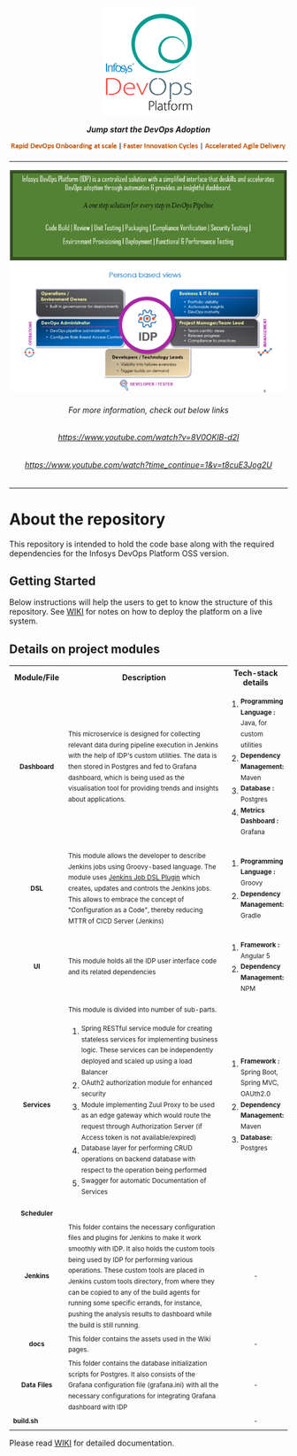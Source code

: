 <div align="center"><img src="/docs/idplogo1.png" align="top" />
</div>
<br/>
<div align="center"
<p><strong><em>Jump start the DevOps Adoption </em></span></strong></p>
<!--IDP Release --> 
</div>
<div align="center">
<img src="/docs/captcha1.PNG"/>
<hr/>
</div>
<div align="center">
<img src="/docs/paas1.PNG" alt="IDP"/>
<br/>
<img src="/docs/idp2.gif" alt="IDP" />
<br/>
<h6>For more information, check out below links</h6>
<h6><a href="https://www.youtube.com/watch?v=8V0OKlB-d2I" target="_blank">https://www.youtube.com/watch?v=8V0OKlB-d2I</a></h6>
<h6><a href="https://www.youtube.com/watch?time_continue=1&v=t8cuE3Jog2U" target="_blank">https://www.youtube.com/watch?time_continue=1&v=t8cuE3Jog2U</a></h6>
</div>
<hr/>

# About the repository

This repository is intended to hold the code base along with the required dependencies for the Infosys DevOps Platform OSS version.

## Getting Started

Below instructions will help the users to get to know the structure of this repository. See [WIKI](https://github.com/krishnakanthbn/IDP_OSS/wiki) for notes on how to deploy the platform on a live system.

## Details on project modules

<table>
<colgroup>
<col width="100" />
<col width="300" />
<col width="100" />
</colgroup>

<tbody>
<tr>
  <th align="center">Module/File</th>
  <th align="center">Description</th>
  <th align="center">Tech-stack details</th>
</tr>
<tr>
  <td align="center"><sup><b>Dashboard</b></sup></td>
  <td><sup>This microservice is designed for collecting relevant data during pipeline execution in Jenkins with the help of IDP's custom utilities. The data is then stored in Postgres and fed to Grafana dashboard, which is being used as the visualisation tool for providing trends and insights about applications. </sup>

</td>
  <td>
    <ol>
    <li><sup><b>Programming Language :</b> Java, for custom utilities</sup></li>
    <li><sup><b>Dependency Management:</b> Maven</sup></li>
    <li><sup><b>Database :</b> Postgres</sup></li>
    <li><sup><b>Metrics Dashboard :</b> Grafana</sup></li>
    </ol>
  </td>
</tr>
<tr>
  <td align="center"><sup><b>DSL</b></sup></td>
  <td><sup>This module allows the developer to describe Jenkins jobs using Groovy-based language. The module uses <a href="https://wiki.jenkins.io/display/JENKINS/Job+DSL+Plugin">Jenkins Job DSL Plugin</a> which creates, updates and controls the Jenkins jobs. This allows to embrace the concept of "Configuration as a Code", thereby reducing MTTR of CICD Server (Jenkins)</sup></td>
  <td>
    <ol>
    <li><sup><b>Programming Language :</b> Groovy</sup></li>
    <li><sup><b>Dependency Management:</b> Gradle</sup></li>
    </ol>
  </td>
</tr>
<tr>
  <td align="center"><sup><b>UI</b></sup></td>
  <td><sup>This module holds all the IDP user interface code and its related dependencies</sup></td>
  <td>
    <ol>
    <li><sup><b>Framework :</b> Angular 5</sup></li>
    <li><sup><b>Dependency Management:</b> NPM</sup></li>
    </ol>
  </td>
</tr>
<tr>
  <td align="center"><sup><b>Services</b></sup></td>
  <td><sup>This module is divided into number of sub-parts.</sup>
     <ol>
    <li><sup>Spring RESTful service module for creating stateless services for implementing business logic. These services can be independently deployed and scaled up using a load Balancer</sup></li>
    <li><sup>OAuth2 authorization module for enhanced security</sup></li>
    <li><sup>Module implementing Zuul Proxy to be used as an edge gateway which would route the request through Authorization Server (if Access token is not available/expired)</sup></li>
     <li><sup>Database layer for performing CRUD operations on backend database with respect to the operation being performed</sup></li>
     <li><sup>Swagger for automatic Documentation of Services</sup></li>
    </ol>
    
 </td>
  <td>
    <ol>
    <li><sup><b>Framework :</b> Spring Boot, Spring MVC, OAUth2.0</sup></li>
    <li><sup><b>Dependency Management:</b> Maven</sup></li>
    <li><sup><b>Database:</b> Postgres</sup></li>
    </ol>
  </td>
</tr>
<tr>
  <td align="center"><sup><b>Scheduler</b></sup></td>
  <td></td>
  <td></td>
</tr>
<tr>
  <td align="center"><sup><b>Jenkins</b></sup></td>
  <td><sup>This folder contains the necessary configuration files and plugins for Jenkins to make it work smoothly with IDP. It also holds the custom tools being used by IDP for performing various operations. These custom tools are placed in Jenkins custom tools directory, from where they can be copied to any of the build agents for running some specific errands, for instance, pushing the analysis results to dashboard while the build is still running.</sup></td>
  <td align="center"><sup>-</sup></td>
</tr>
<tr>
  <td align="center"><sup><b>docs</b></sup></td>
  <td><sup>This folder contains the assets used in the Wiki pages.</td>
  <td align="center"><sup>-</sup></td>
</tr>
<tr>
  <td align="center"><sup><b>Data Files</b></sup></td>
  <td><sup>This folder contains the database initialization scripts for Postgres. It also consists of the Grafana configuration file (grafana.ini) with all the necessary configurations for integrating Grafana dashboard with IDP</sup></td>
  <td align="center"><sup>-</sup></td>
</tr>
<tr>
  <td><sup><b>build.sh</b></sup></td>
  <td></td>
  <td align="center"><sup>-</sup></td>
</tr>
</tbody>
</table>


Please read [WIKI](https://github.com/krishnakanthbn/IDP_OSS/wiki) for detailed documentation.



